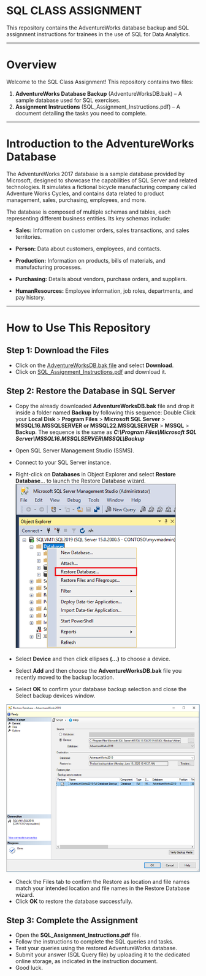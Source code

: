 # SQL CLASS ASSIGNMENT
This repository contains the AdventureWorks database backup and SQL assignment instructions for trainees in the use of SQL for Data Analytics.

---

# Overview

Welcome to the SQL Class Assignment! This repository contains two files:

1. **AdventureWorks Database Backup** (AdventureWorksDB.bak) – A sample database used for SQL exercises.
2. **Assignment Instructions** (SQL_Assignment_Instructions.pdf) – A document detailing the tasks you need to complete.

---

# Introduction to the AdventureWorks Database
The AdventureWorks 2017 database is a sample database provided by Microsoft, designed to showcase the capabilities of SQL Server and related technologies. It simulates a fictional bicycle manufacturing company called Adventure Works Cycles, and contains data related to product management, sales, purchasing, employees, and more.

The database is composed of multiple schemas and tables, each representing different business entities. Its key schemas include:

- **Sales:** Information on customer orders, sales transactions, and sales territories.

- **Person:** Data about customers, employees, and contacts.

- **Production:** Information on products, bills of materials, and manufacturing processes.

- **Purchasing:** Details about vendors, purchase orders, and suppliers.

- **HumanResources:** Employee information, job roles, departments, and pay history.

---

# How to Use This Repository
## Step 1: Download the Files
- Click on the [AdventureWorksDB.bak file](https://drive.google.com/file/d/18spWji6pcRVclRdZZD7hIWBJ7tROiXXy/view?usp=sharing) and select **Download**.
- Click on [SQL_Assignment_Instructions.pdf](https://github.com/popoolaio/SQL-Class-Assignment/blob/main/Files/SQL_Assignment_Instructions.pdf) and download it.

## Step 2: Restore the Database in SQL Server
- Copy the already downloaded **AdventureWorksDB.bak** file and drop it inside a folder named **Backup** by following this sequence: Double Click your **Local Disk** > **Program Files** > **Microsoft SQL Server** > **MSSQL16.MSSQLSERVER or MSSQL22.MSSQLSERVER** > **MSSQL** > **Backup**. The sequence is the same as ***C:\Program Files\Microsoft SQL Server\MSSQL16.MSSQLSERVER\MSSQL\Backup***
- Open SQL Server Management Studio (SSMS).
- Connect to your SQL Server instance.
- Right-click on **Databases** in Object Explorer and select **Restore Database**... to launch the Restore Database wizard.
  ![SQL Server](https://github.com/popoolaio/SQL-Class-Assignment/blob/main/Screenshots/restore-db-ssms.png)

- Select **Device** and then click ellipses **(...)** to choose a device.
- Select **Add** and then choose the **AdventureWorksDB.bak** file you recently moved to the backup location.
- Select **OK** to confirm your database backup selection and close the Select backup devices window.

![Backup File](https://github.com/popoolaio/SQL-Class-Assignment/blob/main/Screenshots/restore-db-wizard-ssms.png)
- Check the Files tab to confirm the Restore as location and file names match your intended location and file names in the Restore Database wizard.
- Click **OK** to restore the database successfully.

## Step 3: Complete the Assignment
- Open the **SQL_Assignment_Instructions.pdf** file.
- Follow the instructions to complete the SQL queries and tasks.
- Test your queries using the restored AdventureWorks database.
- Submit your answer (SQL Query file) by uploading it to the dedicated online storage, as indicated in the instruction document.
- Good luck.
